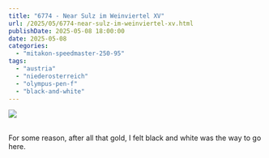 ```yaml
---
title: "6774 - Near Sulz im Weinviertel XV"
url: /2025/05/6774-near-sulz-im-weinviertel-xv.html
publishDate: 2025-05-08 18:00:00
date: 2025-05-08
categories:
  - "mitakon-speedmaster-250-95"
tags:
  - "austria"
  - "niederosterreich"
  - "olympus-pen-f"
  - "black-and-white"
---
```

<div class="container">
<div class="center"><a target="_blank" href="https://d25zfm9zpd7gm5.cloudfront.net/1200x1200/2020/20201026_152236_lr.jpg"><img class="webfeedsFeaturedVisual" src="https://d25zfm9zpd7gm5.cloudfront.net/0600x0600/2020/20201026_152236_lr.jpg" /></a></div>
</div>
<br />

For some reason, after all that gold, I felt black and white
was the way to go here.
